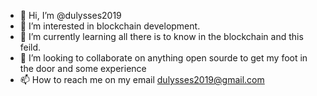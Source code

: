 - 👋 Hi, I’m @dulysses2019
- 👀 I’m interested in blockchain development.
- 🌱 I’m currently learning all there is to know in the blockchain and this feild.
- 💞️ I’m looking to collaborate on anything open sourde to get my foot in the door and some experience
- 📫 How to reach me on my email dulysses2019@gmail.com

<!---
dulysses2019/dulysses2019 is a ✨ special ✨ repository because its `README.md` (this file) appears on your GitHub profile.
You can click the Preview link to take a look at your changes.
--->

